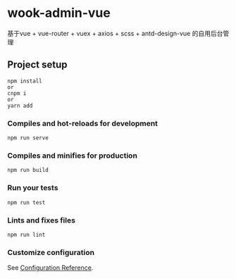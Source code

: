 # wook-admin-vue
基于vue + vue-router + vuex + axios + scss + antd-design-vue 的自用后台管理

## Project setup
```
npm install
or
cnpm i
or
yarn add
```

### Compiles and hot-reloads for development
```
npm run serve
```

### Compiles and minifies for production
```
npm run build
```

### Run your tests
```
npm run test
```

### Lints and fixes files
```
npm run lint
```

### Customize configuration
See [Configuration Reference](https://cli.vuejs.org/config/).